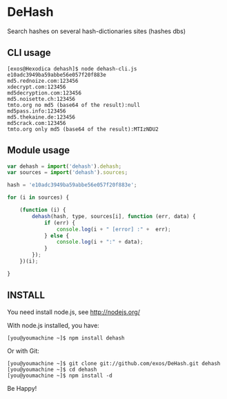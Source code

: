 DeHash
======

Search hashes on several hash-dictionaries sites (hashes dbs)

CLI usage
---------

```
[exos@Hexodica dehash]$ node dehash-cli.js e10adc3949ba59abbe56e057f20f883e
md5.rednoize.com:123456
xdecrypt.com:123456
md5decryption.com:123456
md5.noisette.ch:123456
tmto.org no md5 (base64 of the result):null
md5pass.info:123456
md5.thekaine.de:123456
md5crack.com:123456
tmto.org only md5 (base64 of the result):MTIzNDU2

```

Module usage
------------

```JavaScript
var dehash = import('dehash').dehash;
var sources = import('dehash').sources;

hash = 'e10adc3949ba59abbe56e057f20f883e';

for (i in sources) {

	(function (i) {
		dehash(hash, type, sources[i], function (err, data) {
			if (err) {
				console.log(i + " [error] :" +  err);
			} else {
				console.log(i + ":" + data);
			}
		});
	})(i);

}
```

INSTALL
-------

You need install node.js, see http://nodejs.org/

With node.js installed, you have:

```
[you@youmachine ~]$ npm install dehash
```

Or with Git:

```
[you@youmachine ~]$ git clone git://github.com/exos/DeHash.git dehash
[you@youmachine ~]$ cd dehash
[you@youmachine ~]$ npm install -d
```

Be Happy!
